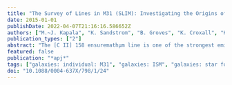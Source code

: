 ```yaml
---
title: "The Survey of Lines in M31 (SLIM): Investigating the Origins of [C II] Emission"
date: 2015-01-01
publishDate: 2022-04-07T21:16:16.586652Z
authors: ["M.~J. Kapala", "K. Sandstrom", "B. Groves", "K. Croxall", "K. Kreckel", "J. Dalcanton", "A. Leroy", "E. Schinnerer", "F. Walter", "M. Fouesneau"]
publication_types: ["2"]
abstract: "The [C II] 158 ensuremathμm line is one of the strongest emission lines observed in star-forming galaxies and has been empirically measured to correlate with the star-formation rate (SFR) globally and on kiloparsec scales. However, because of the multiphase origins of [C II], one might expect this relation to break down at small scales. We investigate the origins of [C II] emission by examining high spatial resolution observations of [C II] in M31 with the Survey of Lines in M31. We present five åisebox-0.5ex~700 × 700 pc (3' × 3') fields mapping the [C II] emission, Hensuremathα emission, and the ancillary infrared (IR) data. We spatially separate star-forming regions from diffuse gas and dust emission on i̊sebox-0.5ex~50 pc scales. We find that the [C II]-SFR correlation holds even at these scales, although the relation typically has a flatter slope than found at larger (kiloparsec) scales. While the Hensuremathα emission in M31 is concentrated in the SFR regions, we find that a significant amount (rs̊ebox-0.5ex~20%-90%) of the [C II] emission comes from outside star-forming regions and that the total IR emission (TIR) has the highest diffuse fraction of all SFR tracers. We find a weak correlation of the [C II]/TIR to dust color in each field and find a large-scale trend of increasing [C II]/TIR with galactocentric radius. The differences in the relative diffuse fractions of [C II], Hensuremathα, and IR tracers are likely caused by a combination of energetic photon leakage from H II regions and heating by the diffuse radiation field arising from older (B-star) stellar populations. However, we find that by averaging our measurements over kiloparsec scales, these effects are minimized, and the relation between [C II] and SFR found in other nearby galaxy studies is retrieved."
featured: false
publication: "*apj*"
tags: ["galaxies: individual: M31", "galaxies: ISM", "galaxies: star formation", "ISM: lines and bands", "ISM: structure", "Astrophysics - Astrophysics of Galaxies"]
doi: "10.1088/0004-637X/798/1/24"
---
```


